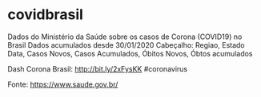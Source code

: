 # covidbrasil
Dados do Ministério da Saúde sobre os casos de Corona (COVID19) no Brasil
  Dados acumulados desde 30/01/2020
  Cabeçalho: Regiao, Estado Data, Casos Novos, Casos Acumulados, Óbitos Novos, Óbtos acumulados

Dash Corona Brasil: http://bit.ly/2xFysKK #coronavirus

Fonte: https://www.saude.gov.br/
